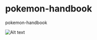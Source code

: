 # pokemon-handbook
pokemon-handbook

![Alt text](https://github.com/xianxiango/pokemon-handbook/raw/master/Screenshots/show.gif)